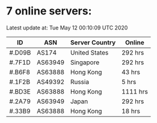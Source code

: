 # 7 online servers:

Latest update at: Tue May 12 00:10:09 UTC 2020

| ID | ASN | Server Country | Online |
| -- | --- | -------------- | ------ |
| #.D09B | AS174 | United States | 292 hrs |
| #.7F1D | AS63949 | Singapore | 292 hrs |
| #.B6F8 | AS63888 | Hong Kong | 43 hrs |
| #.1F2B | AS49392 | Russia | 5 hrs |
| #.BD3E | AS63888 | Hong Kong | 1111 hrs |
| #.2A79 | AS63949 | Japan | 292 hrs |
| #.33B9 | AS63888 | Hong Kong | 18 hrs |

